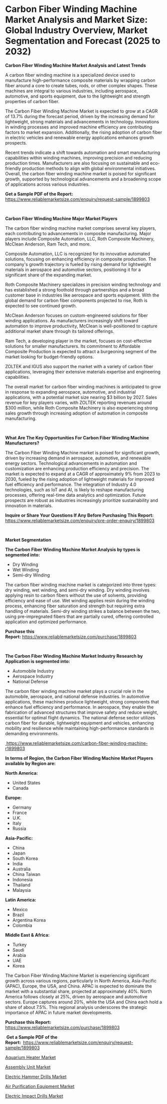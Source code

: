 <p><h1>Carbon Fiber Winding Machine Market Analysis and Market Size: Global Industry Overview, Market Segmentation and Forecast (2025 to 2032)</h1></p><p><strong>Carbon Fiber Winding Machine Market Analysis and Latest Trends</strong></p>
<p><p>A carbon fiber winding machine is a specialized device used to manufacture high-performance composite materials by wrapping carbon fiber around a core to create tubes, rods, or other complex shapes. These machines are integral to various industries, including aerospace, automotive, and sports equipment, due to the lightweight and strength properties of carbon fiber.</p><p>The Carbon Fiber Winding Machine Market is expected to grow at a CAGR of 13.7% during the forecast period, driven by the increasing demand for lightweight, strong materials and advancements in technology. Innovations in winding processes and improved machine efficiency are contributing factors to market expansion. Additionally, the rising adoption of carbon fiber in electric vehicles and renewable energy applications enhances growth prospects.</p><p>Recent trends indicate a shift towards automation and smart manufacturing capabilities within winding machines, improving precision and reducing production times. Manufacturers are also focusing on sustainable and eco-friendly production methods to align with global environmental initiatives. Overall, the carbon fiber winding machine market is poised for significant growth, supported by technological advancements and a broadening scope of applications across various industries.</p></p>
<p><strong>Get a Sample PDF of the Report:&nbsp;</strong> <a href="https://www.reliablemarketsize.com/enquiry/request-sample/1899803?utm_campaign=1888&utm_medium=2&utm_source=Github&utm_content=ia&utm_term=10042025&utm_id=carbon-fiber-winding-machine">https://www.reliablemarketsize.com/enquiry/request-sample/1899803</a></p>
<p>&nbsp;</p>
<p><strong>Carbon Fiber Winding Machine Major Market Players</strong></p>
<p><p>The carbon fiber winding machine market comprises several key players, each contributing to advancements in composite manufacturing. Major players include Composite Automation, LLC, Roth Composite Machinery, McClean Anderson, Ram Tech, and more.</p><p>Composite Automation, LLC is recognized for its innovative automated solutions, focusing on enhancing efficiency in composite production. The company's growth trajectory is fueled by rising demand for lightweight materials in aerospace and automotive sectors, positioning it for a significant share of the expanding market.</p><p>Roth Composite Machinery specializes in precision winding technology and has established a strong foothold through partnerships and a broad customer base in industries like aerospace and sports equipment. With the global demand for carbon fiber components projected to rise, Roth is expected to see continued growth.</p><p>McClean Anderson focuses on custom-engineered solutions for fiber winding applications. As manufacturers increasingly shift toward automation to improve productivity, McClean is well-positioned to capture additional market share through its tailored offerings.</p><p>Ram Tech, a developing player in the market, focuses on cost-effective solutions for smaller manufacturers. Its commitment to Affordable Composite Production is expected to attract a burgeoning segment of the market looking for budget-friendly options.</p><p>ZOLTEK and IGUS also support the market with a variety of carbon fiber applications, leveraging their extensive materials expertise and engineering capabilities. </p><p>The overall market for carbon fiber winding machines is anticipated to grow in response to expanding aerospace, automotive, and industrial applications, with a potential market size nearing $3 billion by 2027. Sales revenue for key players varies, with ZOLTEK reporting revenues around $300 million, while Roth Composite Machinery is also experiencing strong sales growth through increasing adoption of automation in composite manufacturing.</p></p>
<p>&nbsp;</p>
<p><strong>What Are The Key Opportunities For Carbon Fiber Winding Machine Manufacturers?</strong></p>
<p><p>The Carbon Fiber Winding Machine market is poised for significant growth, driven by increasing demand in aerospace, automotive, and renewable energy sectors. Technological advancements in automation and customization are enhancing production efficiency and precision. The market is expected to expand at a CAGR of approximately 9% from 2023 to 2030, fueled by the rising adoption of lightweight materials for improved fuel efficiency and performance. The integration of Industry 4.0 technologies, such as IoT and AI, is likely to reshape manufacturing processes, offering real-time data analytics and optimization. Future prospects are robust as industries increasingly prioritize sustainability and innovation in materials.</p></p>
<p><strong>Inquire or Share Your Questions If Any Before Purchasing This Report:</strong> <a href="https://www.reliablemarketsize.com/enquiry/pre-order-enquiry/1899803?utm_campaign=1888&utm_medium=2&utm_source=Github&utm_content=ia&utm_term=10042025&utm_id=carbon-fiber-winding-machine">https://www.reliablemarketsize.com/enquiry/pre-order-enquiry/1899803</a></p>
<p>&nbsp;</p>
<p><strong>Market Segmentation</strong></p>
<p><strong>The Carbon Fiber Winding Machine Market Analysis by types is segmented into:</strong></p>
<p><ul><li>Dry Winding</li><li>Wet Winding</li><li>Semi-dry Winding</li></ul></p>
<p><p>The carbon fiber winding machine market is categorized into three types: dry winding, wet winding, and semi-dry winding. Dry winding involves applying resin to carbon fibers without the use of solvents, providing efficiency and ease of use. Wet winding applies resin during the winding process, enhancing fiber saturation and strength but requiring extra handling of materials. Semi-dry winding strikes a balance between the two, using pre-impregnated fibers that are partially cured, offering controlled application and optimized performance.</p></p>
<p><strong>Purchase this Report:&nbsp;</strong><a href="https://www.reliablemarketsize.com/purchase/1899803?utm_campaign=1888&utm_medium=2&utm_source=Github&utm_content=ia&utm_term=10042025&utm_id=carbon-fiber-winding-machine">https://www.reliablemarketsize.com/purchase/1899803</a></p>
<p>&nbsp;</p>
<p><strong>The Carbon Fiber Winding Machine Market Industry Research by Application is segmented into:</strong></p>
<p><ul><li>Automobile Industry</li><li>Aerospace Industry</li><li>National Defense</li></ul></p>
<p><p>The carbon fiber winding machine market plays a crucial role in the automobile, aerospace, and national defense industries. In automotive applications, these machines produce lightweight, strong components that enhance fuel efficiency and performance. In aerospace, they enable the fabrication of advanced structures that improve safety and reduce weight, essential for optimal flight dynamics. The national defense sector utilizes carbon fiber for durable, lightweight equipment and vehicles, enhancing mobility and resilience while maintaining high-performance standards in demanding environments.</p></p>
<p><a href="https://www.reliablemarketsize.com/carbon-fiber-winding-machine-r1899803?utm_campaign=1888&utm_medium=2&utm_source=Github&utm_content=ia&utm_term=10042025&utm_id=carbon-fiber-winding-machine">&nbsp;https://www.reliablemarketsize.com/carbon-fiber-winding-machine-r1899803</a></p>
<p><strong>In terms of Region, the Carbon Fiber Winding Machine Market Players available by Region are:</strong></p>
<p>
    <p> <strong> North America: </strong>
        <ul>
            <li>United States</li>
            <li>Canada</li>
        </ul>
        </p> 
    <p> <strong> Europe: </strong>
        <ul>
            <li>Germany</li>
            <li>France</li>
            <li>U.K.</li>
            <li>Italy</li>
            <li>Russia</li>
        </ul>
        </p> 
    <p> <strong> Asia-Pacific: </strong>
        <ul>
            <li>China</li>
            <li>Japan</li>
            <li>South Korea</li>
            <li>India</li>
            <li>Australia</li>
            <li>China Taiwan</li>
            <li>Indonesia</li>
            <li>Thailand</li>
            <li>Malaysia</li>
        </ul>
        </p> 
    <p> <strong> Latin America: </strong>
        <ul>
            <li>Mexico</li>
            <li>Brazil</li>
            <li>Argentina Korea</li>
            <li>Colombia</li>
        </ul>
        </p> 
    <p> <strong> Middle East & Africa: </strong>
        <ul>
            <li>Turkey</li>
            <li>Saudi</li>
            <li>Arabia</li>
            <li>UAE</li>
            <li>Korea</li>
        </ul>
    </p>
    </p>
<p><p>The Carbon Fiber Winding Machine Market is experiencing significant growth across various regions, particularly in North America, Asia-Pacific (APAC), Europe, the USA, and China. APAC is expected to dominate the market with a substantial share, projected at approximately 40%. North America follows closely at 25%, driven by aerospace and automotive sectors. Europe captures around 20%, while the USA and China each hold a share of about 7.5%. This regional analysis underscores the strategic importance of APAC in future market developments.</p></p>
<p><strong>Purchase this Report: </strong><a href="https://www.reliablemarketsize.com/purchase/1899803?utm_campaign=1888&utm_medium=2&utm_source=Github&utm_content=ia&utm_term=10042025&utm_id=carbon-fiber-winding-machine">https://www.reliablemarketsize.com/purchase/1899803</a></p>
<p>&nbsp;<strong>Get a Sample PDF of the Report:&nbsp;&nbsp;</strong><a href="https://www.reliablemarketsize.com/enquiry/request-sample/1899803?utm_campaign=1888&utm_medium=2&utm_source=Github&utm_content=ia&utm_term=10042025&utm_id=carbon-fiber-winding-machine">https://www.reliablemarketsize.com/enquiry/request-sample/1899803</a></p>
<p><strong></strong></p>
<p><p><a href="https://github.com/boonegoicks7/Market-Research-Report-List-1/blob/main/aquarium-heater-market.md?utm_campaign=1888&utm_medium=2&utm_source=Github&utm_content=ia&utm_term=10042025&utm_id=carbon-fiber-winding-machine">Aquarium Heater Market</a></p><p><a href="https://github.com/cernkomlkawi/Market-Research-Report-List-1/blob/main/assembly-unit-market.md?utm_campaign=1888&utm_medium=2&utm_source=Github&utm_content=ia&utm_term=10042025&utm_id=carbon-fiber-winding-machine">Assembly Unit Market</a></p><p><a href="https://github.com/kavechoxo/Market-Research-Report-List-1/blob/main/electric-hammer-drills-market.md?utm_campaign=1888&utm_medium=2&utm_source=Github&utm_content=ia&utm_term=10042025&utm_id=carbon-fiber-winding-machine">Electric Hammer Drills Market</a></p><p><a href="https://github.com/gavalegeyndt26/Market-Research-Report-List-1/blob/main/air-purification-equipment-market.md?utm_campaign=1888&utm_medium=2&utm_source=Github&utm_content=ia&utm_term=10042025&utm_id=carbon-fiber-winding-machine">Air Purification Equipment Market</a></p><p><a href="https://github.com/jensanohishi/Market-Research-Report-List-1/blob/main/electric-impact-drills-market.md?utm_campaign=1888&utm_medium=2&utm_source=Github&utm_content=ia&utm_term=10042025&utm_id=carbon-fiber-winding-machine">Electric Impact Drills Market</a></p></p>